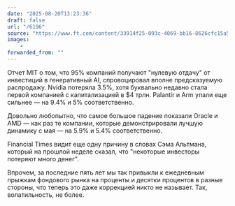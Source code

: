 ```yaml
---
date: "2025-08-20T13:23:36"
draft: false
url: "/6196"
source: "https://www.ft.com/content/33914f25-093c-4069-bb16-8626cfc15a51"
images:
    -
forwarded_from: ""
---
```


Отчет MIT о том, что 95% компаний получают "нулевую отдачу" от инвестиций в генеративный AI, спровоцировал вполне предсказуемую распродажу. Nvidia потеряла 3.5%, хотя буквально недавно стала первой компанией с капитализацией в $4 трлн. Palantir и Arm упали еще сильнее — на 9.4% и 5% соответственно.

Довольно любопытно, что самое большое падение показали Oracle и AMD — как раз те компании, которые демонстрировали лучшую динамику с мая — на 5.9% и 5.4% соответственно. 

Financial Times видит еще одну причину в словах Сэма Альтмана, который на прошлой неделе сказал, что "некоторые инвесторы потеряют много денег".

Впрочем, за последние пять лет мы так привыкли к ежедневным прыжкам фондового рынка на проценты и десятки процентов в разные стороны, что теперь это даже коррекцией никто не называет. Так, волатильность, не более.
